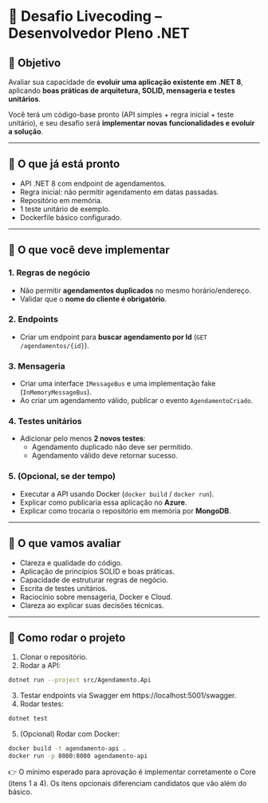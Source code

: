 # 📝 Desafio Livecoding – Desenvolvedor Pleno .NET

## 🎯 Objetivo
Avaliar sua capacidade de **evoluir uma aplicação existente em .NET 8**, aplicando **boas práticas de arquitetura, SOLID, mensageria e testes unitários**.

Você terá um código-base pronto (API simples + regra inicial + teste unitário), e seu desafio será **implementar novas funcionalidades e evoluir a solução**.

---

## 🔹 O que já está pronto
- API .NET 8 com endpoint de agendamentos.
- Regra inicial: não permitir agendamento em datas passadas.
- Repositório em memória.
- 1 teste unitário de exemplo.
- Dockerfile básico configurado.

---

## 🔹 O que você deve implementar

### 1. Regras de negócio
- Não permitir **agendamentos duplicados** no mesmo horário/endereço.
- Validar que o **nome do cliente é obrigatório**.

### 2. Endpoints
- Criar um endpoint para **buscar agendamento por Id** (`GET /agendamentos/{id}`).

### 3. Mensageria
- Criar uma interface `IMessageBus` e uma implementação fake (`InMemoryMessageBus`).
- Ao criar um agendamento válido, publicar o evento `AgendamentoCriado`.

### 4. Testes unitários
- Adicionar pelo menos **2 novos testes**:
  - Agendamento duplicado não deve ser permitido.
  - Agendamento válido deve retornar sucesso.

### 5. (Opcional, se der tempo)
- Executar a API usando Docker (`docker build` / `docker run`).
- Explicar como publicaria essa aplicação no **Azure**.
- Explicar como trocaria o repositório em memória por **MongoDB**.

---

## 🔹 O que vamos avaliar
- Clareza e qualidade do código.
- Aplicação de princípios SOLID e boas práticas.
- Capacidade de estruturar regras de negócio.
- Escrita de testes unitários.
- Raciocínio sobre mensageria, Docker e Cloud.
- Clareza ao explicar suas decisões técnicas.

---

## 🚀 Como rodar o projeto
1. Clonar o repositório.
2. Rodar a API:
```bash
dotnet run --project src/Agendamento.Api
```
3. Testar endpoints via Swagger em https://localhost:5001/swagger.
4. Rodar testes:
```bash
dotnet test
```
5. (Opcional) Rodar com Docker:
```bash
docker build -t agendamento-api .
docker run -p 8080:8080 agendamento-api
```

👉 O mínimo esperado para aprovação é implementar corretamente o Core (itens 1 a 4).
Os itens opcionais diferenciam candidatos que vão além do básico.
